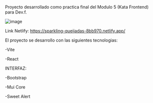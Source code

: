 Proyecto desarrollado como practica final del Modulo 5 (Kata Frontend) para Dev.f.

![image](https://github.com/AndreaPinedaM/MovieDB-React/assets/93401884/9c2934b7-204f-4ea7-b84c-b876eaa05e32)

Link Netlify: https://sparkling-queijadas-8bb970.netlify.app/

El proyecto se desarrollo con las siguientes tecnologias:

-Vite 
 
-React

INTERFAZ:

-Bootstrap

-Mui Core

-Sweet Alert
